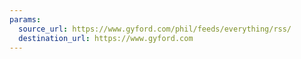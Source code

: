 ```yaml
---
params:
  source_url: https://www.gyford.com/phil/feeds/everything/rss/
  destination_url: https://www.gyford.com
---
```

